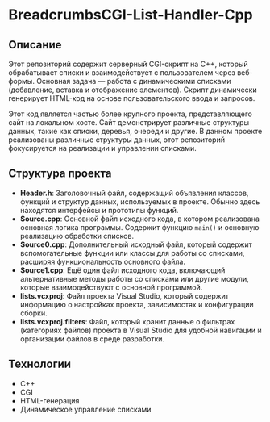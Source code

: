 # BreadcrumbsCGI-List-Handler-Cpp

## Описание
Этот репозиторий содержит серверный CGI-скрипт на C++, который обрабатывает списки и взаимодействует с пользователем через веб-формы. Основная задача — работа с динамическими списками (добавление, вставка и отображение элементов). Скрипт динамически генерирует HTML-код на основе пользовательского ввода и запросов.

Этот код является частью более крупного проекта, представляющего сайт на локальном хосте. Сайт демонстрирует различные структуры данных, такие как списки, деревья, очереди и другие. В данном проекте реализованы различные структуры данных, этот репозиторий фокусируется на реализации и управлении списками.

## Структура проекта

- **Header.h**: Заголовочный файл, содержащий объявления классов, функций и структур данных, используемых в проекте. Обычно здесь находятся интерфейсы и прототипы функций.
- **Source.cpp**: Основной файл исходного кода, в котором реализована основная логика программы. Содержит функцию `main()` и основную реализацию обработки списков.
- **Source0.cpp**: Дополнительный исходный файл, который содержит вспомогательные функции или классы для работы со списками, расширяя функциональность основного файла.
- **Source1.cpp**: Ещё один файл исходного кода, включающий альтернативные методы работы со списками или другие модули, которые взаимодействуют с основной программой.
- **lists.vcxproj**: Файл проекта Visual Studio, который содержит информацию о настройках проекта, зависимостях и конфигурации сборки.
- **lists.vcxproj.filters**: Файл, который хранит данные о фильтрах (категориях файлов) проекта в Visual Studio для удобной навигации и организации файлов в среде разработки.

## Технологии
- C++
- CGI
- HTML-генерация
- Динамическое управление списками
